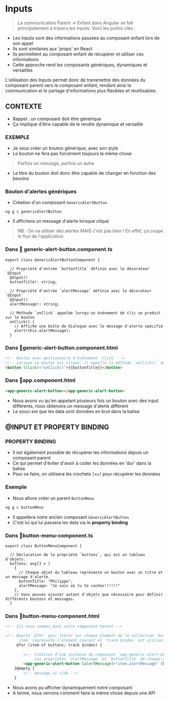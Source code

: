 # Inputs

> La communication Parent → Enfant dans Angular se fait principalement à travers les Inputs. Voici les points clés :
> 
- Les Inputs sont des informations passées au composant enfant lors de son appel
- Ils sont similaires aux 'props' en React
- Ils permettent au composant enfant de récupérer et utiliser ces informations
- Cette approche rend les composants génériques, dynamiques et versatiles

L'utilisation des Inputs permet donc de transmettre des données du composant parent vers le composant enfant, rendant ainsi la communication et le partage d'informations plus flexibles et réutilisables.

## **CONTEXTE**

- Rappel : un composant doit être générique
- Ça implique d'être capable de le rendre dynamique et versatile

### **EXEMPLE**

- Je veux créer un bouton générique, avec son style
- Le bouton ne fera pas forcément toujours la même chose

> Parfois un message, parfois un autre
> 
- Le titre du bouton doit donc être capable de changer en fonction des besoins

### **Bouton d'alertes génériques**

- Création d'un composant `GenericAlertButton`

```tsx
ng g c genericAlertButton
```

- Il affichera un message d'alerte lorsque cliqué

> NB : On va utiliser des alertes MAIS c'est pas bien ! En effet, ça coupe le flux de l'application
> 

### Dans 📄 generic-alert-button.component.ts

```tsx
export class GenericAlertButtonComponent {

  // Propriété d'entrée `buttonTitle` définie avec le décorateur `@Input`
  @Input()
  buttonTitle!: string;

  // Propriété d'entrée `alertMessage` définie avec le décorateur `@Input`
  @Input()
  alertMessage!: string;

  // Méthode `onClick` appelée lorsqu'un événement de clic se produit sur le bouton
  onClick() {
    // Affiche une boîte de dialogue avec le message d'alerte spécifié
    alert(this.alertMessage);
  }

```

### Dans 📄generic-alert-button.component.html

```html
<!-- Bouton avec gestionnaire d'événement `click` -->
<!-- Lorsque ce bouton est cliqué, il appelle la méthode `onClick()` du composant correspondant -->
<button (click)="onClick()">{{buttonTitle}}</button>

```

### Dans 📄app.component.html

```html
<app-generic-alert-button></app-generic-alert-button>
```

- Nous avons vu qu'en appelant plusieurs fois un bouton avec des input différents, nous obtenons un message d'alerte différent
- Le souci est que les data sont données en brut dans la balise

## **@INPUT ET PROPERTY BINDING**

### **PROPERTY BINDING**

- Il est également possible de récupérer les informations depuis un composant parent
- Ce qui permet d'éviter d'avoir à coder les données en 'dur' dans la balise.
- Pour ce faire, on utilisera les crochets `[xx]` pour récupérer les données

### Exemple

- Nous allons créer un parent `ButtonMenu`

```html
ng g c buttonMenu
```

- Il appellera notre ancien composant `GenericAlertButton`
- C'est lui qui lui passera les data via le **property binding**

### Dans 📄button-menu-component.ts

```tsx
export class ButtonMenuComponent {

  // Déclaration de la propriété `buttons`, qui est un tableau d'objets.
  buttons: any[] = [
    {
      // Chaque objet du tableau représente un bouton avec un titre et un message d'alerte.
      buttonTitle: "Philippe",
      alertMessage: "Je sais où tu te caches!!!!!!"
    },
    // Vous pouvez ajouter autant d'objets que nécessaire pour définir différents boutons et messages.
  ]

```

### Dans 📄button-menu-component.html

```html
<!-- Ici nous sommes dans notre composant Parent -->

<!-- Boucle `@for` pour itérer sur chaque élément de la collection `buttons`.
     `item` représente l'élément courant et `track $index` est utilisé pour suivre l'index de chaque élément. -->
     @for (item of buttons; track $index) {
    
        <!-- Création d'une instance du composant `app-generic-alert-button` pour chaque élément de la collection `buttons`.
             Les propriétés `alertMessage` et `buttonTitle` de chaque élément `item` sont passées aux entrées correspondantes du composant. -->
        <app-generic-alert-button [alertMessage]="item.alertMessage" [buttonTitle]="item.buttonTitle"></app-generic-alert-button>
    }@empty {
	    <!-- message si vide -->
    }

```

- Nous avons pu afficher dynamiquement notre composant
- A terme, nous verrons comment faire la même chose depuis une API